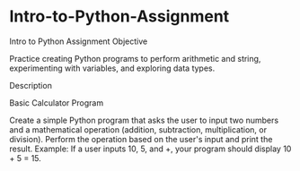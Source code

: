 # Intro-to-Python-Assignment

Intro to Python Assignment
Objective

Practice creating Python programs to perform arithmetic and string, experimenting with variables, and exploring data types.

Description

Basic Calculator Program

Create a simple Python program that asks the user to input two numbers and a mathematical operation (addition, subtraction, multiplication, or division).
Perform the operation based on the user's input and print the result.
Example: If a user inputs 10, 5, and +, your program should display 10 + 5 = 15.

